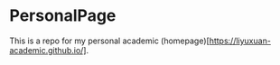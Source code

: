 # PersonalPage
This is a repo for my personal academic (homepage)[https://liyuxuan-academic.github.io/].
